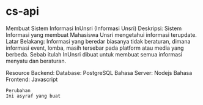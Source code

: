 # cs-api

Membuat Sistem Informasi InUnsri (Informasi Unsri)
Deskripsi: Sistem Informasi yang membuat Mahasiswa Unsri mengetahui informasi terupdate.
Latar Belakang: Informasi yang beredar biasanya tidak beraturan, dimana informasi event, lomba, masih tersebar pada platform atau media yang berbeda.
  Sebab itulah InUnsri dibuat untuk membuat semua informasi menyatu dan beraturan.
  
  
 Resource Backend:
    Database: PostgreSQL
    Bahasa Server: Nodejs
    Bahasa Frontend: Javascript

    Perubahan
    Ini asyraf yang buat